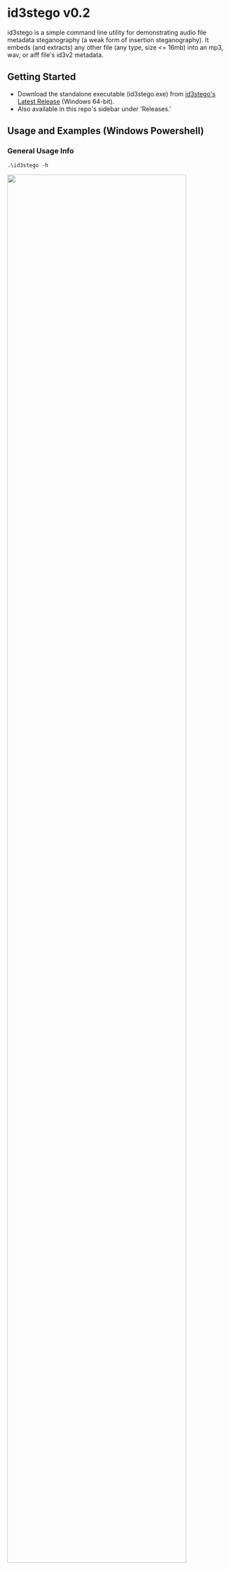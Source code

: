 # id3stego v0.2

id3stego is a simple command line utility for demonstrating audio file metadata steganography (a weak form of insertion steganography).  It embeds (and extracts) any other file (any type, size <= 16mb) into an mp3, wav, or aiff file's id3v2 metadata.  

## Getting Started 
* Download the standalone executable (id3stego.exe) from [id3stego's Latest Release](https://github.com/FrozenBurrito/id3stego/releases/tag/v0.2.0) (Windows 64-bit).
* Also available in this repo's sidebar under 'Releases.'

## Usage and Examples (Windows Powershell)

### General Usage Info
```
.\id3stego -h
```
<img src="usage-screenshots/screenshot-usage.png" width="90%" height="90%" />

### **Put (Insert) Mode**
```
.\id3stego -m put -a [audio_file] -o [other_file]
```
<img src="usage-screenshots/screenshot-put-mode.png" width="90%" height="90%" />

### **Get (Extract) Mode**
```
.\id3stego -m get -a [audio_file]
```
<img src="usage-screenshots/screenshot-get-mode.png" width="90%" height="90%" />

## Description & More Info

I wrote id3stego to help me to get better at [Rust](https://doc.rust-lang.org/stable/rust-by-example/)! I also hopes it helps my students to learn more about steganography! Here's the details:
* **Put Mode** (ex: .\id3stego -m put -a test.mp3 -o test.jpg)
    * embeds other file (ex: -o test.jpg) into audio file's (ex: -a test.mp3) id3v2 metadata
    * supports specifying full file paths outside of working directory (ex: -a c:\somewhere_else\test.mp3 -o c:\another_place\test.jpg)
    * maximum embedded file size is 16mb (max id3v2 frame size)
    * output audio file (test.mp3 + test.jpg) saved to same working directory as audio file with filename prefix 'output-'
        * ex: output-test.mp3
    * does NOT modify audio file (ex: -a test.mp3) or other file (-o test.jpg)
    * can embed multiple files into one audio file, but current version requires multiple put mode executions
        * ex step 1: .\id3stego -m put -a test.mp3 -o test.jpg
            * creates output-test.mp3 (test.mp3 + test.jpg)
        * ex step 2: .\id3stego -m put -a output-test.mp3 -o test.txt
            * creates output-output.test.mp3 (test.mp3 + test.jpg + test.txt)
    * sets frame description key to id3stego + 10 random characters (used for 'get'/'extract' mode)
* **Get Mode** (ex: .\id3stego -m get -a example-output-test.mp3)
    * extracts all files previously embedded by id3stego from audio file's (ex: -a output-test.mp3) id3v2 metadata
        * uses frame description key to search specified audio file (ex: -a output-test.mp3)
    * supports specifying full file path outside of working directory (ex: -a c:\somewhere_else\test.mp3)
    * saves extracted files to same directory as specified audio file with filename prefix 'extracted-'
        * ex: test.jpg saved as extracted-test.jpg
        * ex: test.txt saved as extracted-test.txt
    * does NOT modify audio file (ex: -a output-test.mp3)
* Demonstrates a weak form of insertion steganography.
    * As an extension activity for interested students, try using a different utility to dump and investigate all id3v2 metadata from an output file or example-output-test.mp3.  
    * Current version stores binary data in id3v2 general encapsulated object ("GEOB") frames.
        * Note that binary data could also be stored in id3v2 "PRIV" frames. 
* Note about verbosity:
    * Use quiet mode (-q) to suppress verbose output.
    * Verbose error propagation used ('?' always expanded to match, unwrap() not used)
        * There is probably a more idiomatic and less verbose way to handle error propagation (custom error types?).  

## What if I want to build id3stego myself?

Building id3stego is easy.  
* First, download and install [rustup](https://www.rust-lang.org/tools/install) (rust build tools manager)
    * Release v0.2.0 was built with `rustc 1.65.0 (897e37553 2022-11-02)'
* Recommend using [Visual Studio Code](https://code.visualstudio.com/download) with [rust-analyzer extension](https://code.visualstudio.com/docs/languages/rust).
* Next, from a Developer Powershell for VS terminal or a Visual Studio Code Powershell terminal, try: 
```
git clone https://github.com/FrozenBurrito/id3stego.git 
cd id3stego
cargo build
```
* Or, try: 
```
git clone https://github.com/FrozenBurrito/id3stego.git 
cd id3stego
cargo run -- -h
```
* To test 'get' mode with the included example, try:
```
cargo run -- -m get -a example-output-test.mp3
```

## License and Use Restriction

This project is licensed under the MIT License, subject to the following use restriction.  See the LICENSE.md file for details.

id3stego is intended and released solely for educational use, which use must comply with all applicable laws, rules, and regulations. id3stego may not be used for any other purpose. The included license is hereby amended to incorporate this restriction. 

## Suggestions or Contributions

Let me know if you have any questions or suggestions!  Please feel free to contribute.

## Authors

J Mo, [frozenburrito](https://github.com/frozenburrito)

## Version History
* 0.2
    * Added quiet mode (.\id3stego -q) to suppress all output except errors.
    * Added support for full file paths for audio files (-a audio_file) and other files (-o other_file).
        * Specified files no longer need to be in same working directory as id3stego.exe.
        * Output files (put mode) and extracted files (get mode) are saved to same directory as specified audio file (-a).
* 0.1
    * It works!

## Future Features or Changes (To Do List)

* (minor) Add support for embedding multiple other files with one 'put' mode execution
* (minor) Add custom frame description keys set by users with '-k' option 
    * id3stego uses the frame description key to search for and extract embedded frames containing file data
    * in v0.2, frame description key set as id3stego + 10 random chars to avoid collisions when embedding multiple files 
* (minor) Add option to set output file name (or output file name prefix)
* (minor) Add option to strip (remove) all embedded files from input audio file in 'get' mode ('-s' flag)
    * Current version does not modify audio file in 'get' mode 
* (minor) Linux build and release
* (minor/patch) Add check for tag size > 256mb, instead of relying on error propagation
* (major) Add support for other files of size > 16mb (max id3v2 frame size) by embedding data into multiple frames (note: id3v2 max tag size of 256mb)
* (major) Add option to choose whether to embed binary data in id3v2 "GEOB" frames (default) or id3v2 "PRIV" frames
* (major) GUI -- immediate mode GUIs, like [egui](https://github.com/emilk/egui), are cool!

## Helpful Links

* [id3v2 specification](https://id3.org/id3v2.3.0)
    * ["GEOB" frames](https://id3.org/id3v2.3.0#General_encapsulated_object)
    * ["PRIV" frames](https://id3.org/id3v2.3.0#Private_frame)
* [id3v2 made easy](https://id3lib.sourceforge.net/id3/easy.html)
    * Note maximum id3v2 tag size of 256mb and frame size of 16mb.
* [NASA's copyright-free audio](https://www.nasa.gov/connect/sounds/index.html) 
    * test.mp3 = http://www.nasa.gov/mp3/584791main_spookysaturn.mp3 (Cassini Mission, Saturn Radio Emissions)
* [NASA's copyright-free images](https://images.nasa.gov/) 
    * test.jpg = https://images.nasa.gov/details-art001e002065
* ["Public Domain Expansion 2022: Highlights of the Harlem Renaissance"](https://cdlib.org/cdlinfo/2022/02/14/public-domain-expansion-2022-highlights-of-the-harlem-renaissance-and-modernist-writers-in-hathitrusts-newly-opened-volumes/) 
    * test.txt = Langston Hughes' "The Dream Keeper" from *The Weary Blues* (1926)
* [Setting Default Powershell Prompt](https://learn.microsoft.com/en-us/powershell/module/microsoft.powershell.core/about/about_prompts?view=powershell-7.3) 
    * Helpful for masking local directory structure in PS prompt before taking usage screenshots
* [Ryan Levick's Introduction to Rust on Youtube (2 Parts)](https://www.youtube.com/watch?v=WnWGO-tLtLA)

## Helpful Rust Crates (Libraries)

* [rust-id3](https://docs.rs/id3/latest/id3/)
* [clap](https://docs.rs/clap/latest/clap/)
* [infer](https://crates.io/crates/infer)
